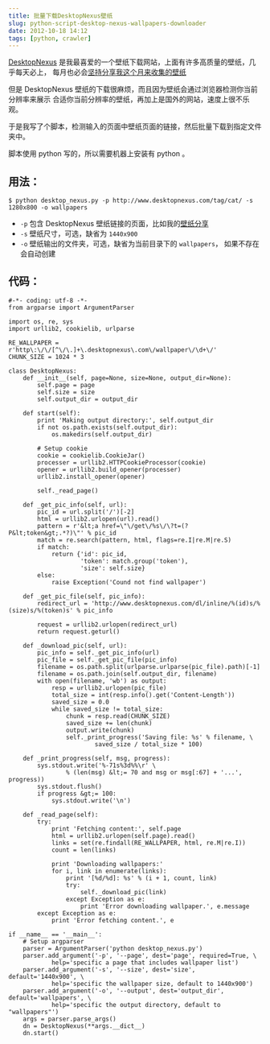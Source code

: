 ```yaml
---
title: 批量下载DesktopNexus壁纸
slug: python-script-desktop-nexus-wallpapers-downloader
date: 2012-10-18 14:12
tags: [python, crawler]
---
```


[DesktopNexus][1] 是我最喜爱的一个壁纸下载网站，上面有许多高质量的壁纸，几乎每天必上，
每月也必会[坚持分享我这个月来收集的壁纸][2]

但是 DesktopNexus 壁纸的下载很麻烦，而且因为壁纸会通过浏览器检测你当前分辨率来展示
合适你当前分辨率的壁纸，再加上是国外的网站，速度上很不乐观。

于是我写了个脚本，检测输入的页面中壁纸页面的链接，然后批量下载到指定文件夹中。

脚本使用 python 写的，所以需要机器上安装有 python 。

用法：
--------

    $ python desktop_nexus.py -p http://www.desktopnexus.com/tag/cat/ -s 1280x800 -o wallpapers

 - `-p` 包含 DesktopNexus 壁纸链接的页面，比如我的[壁纸分享][3]
 - `-s` 壁纸尺寸，可选，缺省为 `1440x900`
 - `-o` 壁纸输出的文件夹，可选，缺省为当前目录下的 `wallpapers`， 如果不存在会自动创建

代码：
--------

    #-*- coding: utf-8 -*-
    from argparse import ArgumentParser

    import os, re, sys
    import urllib2, cookielib, urlparse

    RE_WALLPAPER = r'http\:\/\/[^\/\.]+\.desktopnexus\.com\/wallpaper\/\d+\/'
    CHUNK_SIZE = 1024 * 3

    class DesktopNexus:
        def __init__(self, page=None, size=None, output_dir=None):
            self.page = page
            self.size = size
            self.output_dir = output_dir

        def start(self):
            print 'Making output directory:', self.output_dir
            if not os.path.exists(self.output_dir):
                os.makedirs(self.output_dir)

            # Setup cookie
            cookie = cookielib.CookieJar()
            processer = urllib2.HTTPCookieProcessor(cookie)
            opener = urllib2.build_opener(processer)
            urllib2.install_opener(opener)

            self._read_page()

        def _get_pic_info(self, url):
            pic_id = url.split('/')[-2]
            html = urllib2.urlopen(url).read()
            pattern = r'&lt;a href=\"\/get\/%s\/\?t=(?P&lt;token&gt;.*?)\"' % pic_id
            match = re.search(pattern, html, flags=re.I|re.M|re.S)
            if match:
                return {'id': pic_id,
                        'token': match.group('token'),
                        'size': self.size}
            else:
                raise Exception('Cound not find wallpaper')

        def _get_pic_file(self, pic_info):
            redirect_url = 'http://www.desktopnexus.com/dl/inline/%(id)s/%(size)s/%(token)s' % pic_info

            request = urllib2.urlopen(redirect_url)
            return request.geturl()

        def _download_pic(self, url):
            pic_info = self._get_pic_info(url)
            pic_file = self._get_pic_file(pic_info)
            filename = os.path.split(urlparse.urlparse(pic_file).path)[-1]
            filename = os.path.join(self.output_dir, filename)
            with open(filename, 'wb') as output:
                resp = urllib2.urlopen(pic_file)
                total_size = int(resp.info().get('Content-Length'))
                saved_size = 0.0
                while saved_size != total_size:
                    chunk = resp.read(CHUNK_SIZE)
                    saved_size += len(chunk)
                    output.write(chunk)
                    self._print_progress('Saving file: %s' % filename, \
                            saved_size / total_size * 100)

        def _print_progress(self, msg, progress):
            sys.stdout.write('%-71s%3d%%\r' \
                    % (len(msg) &lt;= 70 and msg or msg[:67] + '...', progress))
            sys.stdout.flush()
            if progress &gt;= 100:
                sys.stdout.write('\n')

        def _read_page(self):
            try:
                print 'Fetching content:', self.page
                html = urllib2.urlopen(self.page).read()
                links = set(re.findall(RE_WALLPAPER, html, re.M|re.I))
                count = len(links)

                print 'Downloading wallpapers:'
                for i, link in enumerate(links):
                    print '[%d/%d]: %s' % (i + 1, count, link)
                    try:
                        self._download_pic(link)
                    except Exception as e:
                        print 'Error downloading wallpaper.', e.message
            except Exception as e:
                print 'Error fetching content.', e

    if __name__ == '__main__':
        # Setup argparser
        parser = ArgumentParser('python desktop_nexus.py')
        parser.add_argument('-p', '--page', dest='page', required=True, \
                help='specific a page that includes wallpaper list')
        parser.add_argument('-s', '--size', dest='size', default='1440x900', \
                help='specific the wallpaper size, default to 1440x900')
        parser.add_argument('-o', '--output', dest='output_dir', default='wallpapers', \
                help='specific the output directory, default to "wallpapers"')
        args = parser.parse_args()
        dn = DesktopNexus(**args.__dict__)
        dn.start()

[1]: http://www.desktopnexus.com/
[2]: http://www.g2w.me/tag/wallpaper/
[3]: http://www.g2w.me/2012/09/wallpapers-201209/
